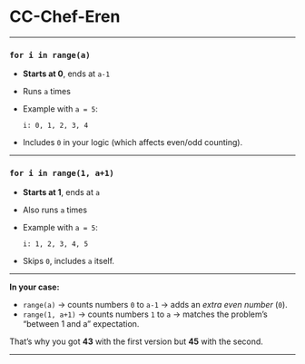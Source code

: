 ﻿# CC-Chef-Eren


---

### `for i in range(a)`

* **Starts at 0**, ends at `a-1`
* Runs `a` times
* Example with `a = 5`:

  ```
  i: 0, 1, 2, 3, 4
  ```
* Includes `0` in your logic (which affects even/odd counting).

---

### `for i in range(1, a+1)`

* **Starts at 1**, ends at `a`
* Also runs `a` times
* Example with `a = 5`:

  ```
  i: 1, 2, 3, 4, 5
  ```
* Skips `0`, includes `a` itself.

---

**In your case:**

* `range(a)` → counts numbers `0` to `a-1` → adds an *extra even number* (`0`).
* `range(1, a+1)` → counts numbers `1` to `a` → matches the problem’s “between 1 and a” expectation.

That’s why you got **43** with the first version but **45** with the second.

---




